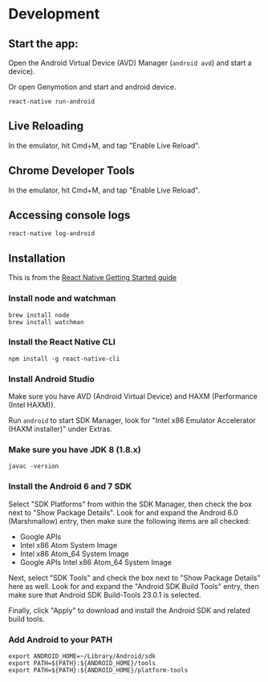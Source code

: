 # Development

## Start the app:

Open the Android Virtual Device (AVD) Manager (`android avd`) and start a device).

Or open Genymotion and start and android device.

```
react-native run-android
```

## Live Reloading

In the emulator, hit Cmd+M, and tap "Enable Live Reload".

## Chrome Developer Tools

In the emulator, hit Cmd+M, and tap "Enable Live Reload".

## Accessing console logs

```
react-native log-android
```

## Installation

This is from the [React Native Getting Started guide](http://facebook.github.io/react-native/docs/getting-started.html)

### Install node and watchman

```
brew install node
brew install watchman
```

### Install the React Native CLI

```
npm install -g react-native-cli
```

### Install Android Studio

Make sure you have AVD (Android Virtual Device) and HAXM (Performance (Intel HAXM)).

Run `android` to start SDK Manager, look for "Intel x86 Emulator Accelerator (HAXM installer)" under Extras.

### Make sure you have JDK 8 (1.8.x)

```
javac -version
```

### Install the Android 6 and 7 SDK

Select "SDK Platforms" from within the SDK Manager, then check the box next to "Show Package Details". Look for and expand the Android 6.0 (Marshmallow) entry, then make sure the following items are all checked:

- Google APIs
- Intel x86 Atom System Image
- Intel x86 Atom_64 System Image
- Google APIs Intel x86 Atom_64 System Image

Next, select "SDK Tools" and check the box next to "Show Package Details" here as well. Look for and expand the "Android SDK Build Tools" entry, then make sure that Android SDK Build-Tools 23.0.1 is selected.

Finally, click "Apply" to download and install the Android SDK and related build tools.

### Add Android to your PATH

```
export ANDROID_HOME=~/Library/Android/sdk
export PATH=${PATH}:${ANDROID_HOME}/tools
export PATH=${PATH}:${ANDROID_HOME}/platform-tools
```
